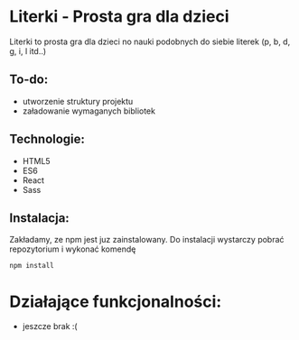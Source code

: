 # Literki - Prosta gra dla dzieci

Literki to prosta gra dla dzieci no nauki podobnych do siebie literek (p, b, d, g, i, l itd..)

## To-do:
* utworzenie struktury projektu
* załadowanie wymaganych bibliotek


## Technologie:
* HTML5
* ES6
* React
* Sass

## Instalacja:
Zakładamy, ze npm jest juz zainstalowany.
Do instalacji wystarczy pobrać repozytorium i wykonać komendę
```
npm install
```

# Działające funkcjonalności:
- jeszcze brak :(

